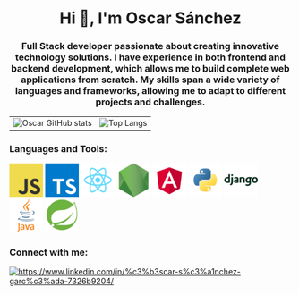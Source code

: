 <h1 align="center">Hi 👋, I'm Oscar Sánchez</h1>
<h3 align="center">Full Stack developer passionate about creating innovative technology solutions. I have experience in both frontend and backend development, which allows me to build complete web applications from scratch. My skills span a wide variety of languages and frameworks, allowing me to adapt to different projects and challenges.</h3>

<table>
  <tr>
    <td>
      <img src="https://github-readme-stats.vercel.app/api?username=CodeByOscar&show_icons=true&theme=dracula" alt="Oscar GitHub stats" />
    </td>
    <td>
      <img src="https://github-readme-stats.vercel.app/api/top-langs/?username=CodeByOscar&hide_progress=true" alt="Top Langs" />
    </td>
  </tr>
</table>


<h3 align="left">Languages and Tools:</h3>
<code><img height="60" alt="javascript" src="https://raw.githubusercontent.com/github/explore/80688e429a7d4ef2fca1e82350fe8e3517d3494d/topics/javascript/javascript.png"></code>
<code><img height="60" alt="typescript" src="https://raw.githubusercontent.com/github/explore/80688e429a7d4ef2fca1e82350fe8e3517d3494d/topics/typescript/typescript.png"></code>
<code><img height="60" alt="react" src="https://raw.githubusercontent.com/github/explore/80688e429a7d4ef2fca1e82350fe8e3517d3494d/topics/react/react.png"></code>
<code><img height="60" alt="nodejs" src="https://raw.githubusercontent.com/github/explore/80688e429a7d4ef2fca1e82350fe8e3517d3494d/topics/nodejs/nodejs.png"></code> 
<code><img height="60" alt="angular" src="https://raw.githubusercontent.com/github/explore/main/topics/angular/angular.png"></code>
<code><img height="60" alt="python" src="https://raw.githubusercontent.com/github/explore/main/topics/python/python.png"></code>
<code><img height="60" alt="django" src="https://raw.githubusercontent.com/github/explore/main/topics/django/django.png"></code>
<code><img height="60" alt="java" src="https://raw.githubusercontent.com/github/explore/main/topics/java/java.png"></code>
<code><img height="60" alt="spring-boot" src="https://raw.githubusercontent.com/github/explore/main/topics/spring-boot/spring-boot.png"></code>



<h3 align="left">Connect with me:</h3>
<p align="left">
<a href="https://linkedin.com/in/https://www.linkedin.com/in/%c3%b3scar-s%c3%a1nchez-garc%c3%ada-7326b9204/" target="blank"><img align="center" src="https://raw.githubusercontent.com/rahuldkjain/github-profile-readme-generator/master/src/images/icons/Social/linked-in-alt.svg" alt="https://www.linkedin.com/in/%c3%b3scar-s%c3%a1nchez-garc%c3%ada-7326b9204/" height="30" width="40" /></a>
</p>
